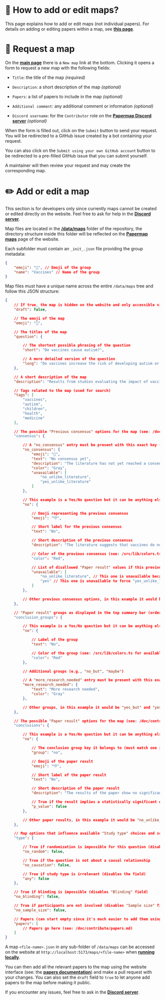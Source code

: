 # 📖 How to add or edit maps?

This page explains how to add or edit maps (not individual papers). For details on adding or editing papers within a map, see **[this page](/doc/contribute/papers.md)**.

# 📨 Request a map

On the **[main page](https://papermap.org)** there is a `New map` link at the bottom. Clicking it opens a form to request a new map with the following fields:

* `Title`: the title of the map *(required)*

* `Description`: a short description of the map *(optional)*

* `Papers`: a list of papers to include in the map *(optional)*

* `Additional comment`: any additional comment or information *(optional)*

* `Discord username`: for the `Contributor` role on the **[Papermap Discord server](https://discord.gg/eFdjRJe7WZ)** *(optional)*

When the form is filled out, click on the `Submit` button to send your request. You will be redirected to a GitHub issue created by a bot containing your request.

You can also click on the `Submit using your own GitHub account` button to be redirected to a pre-filled GitHub issue that you can submit yourself.

A maintainer will then review your request and may create the corresponding map.

# ✏️ Add or edit a map

This section is for developers only since currently maps cannot be created or edited directly on the website. Feel free to ask for help in the **[Discord server](https://discord.gg/eFdjRJe7WZ)**.

Map files are located in the **[/data/maps](/data/maps)** folder of the repository, the directory structure inside this folder will be reflected on the **[Papermap maps](https://papermap.org/maps)** page of the website.

Each subfolder must contain an `_init_.json` file providing the group metadata:
```json
{
	"emoji": "💉", // Emoji of the group
	"name": "Vaccines" // Name of the group
}
```

Map files must have a unique name across the entire `/data/maps` tree and follow this JSON structure:
```json
{
	// If true, the map is hidden on the website and only accessible via a direct link
	"draft": false,

	// The emoji of the map
	"emoji": "🧩",

	// The titles of the map
	"question": {

		// The shortest possible phrasing of the question
		"short": "Do vaccines cause autism?",

		// A more detailed version of the question
		"long": "Do vaccines increase the risk of developing autism or ASD?"
	},

	// A short description of the map
	"description": "Results from studies evaluating the impact of vaccines on the development of autism or ASD (Autism Spectrum Disorder).",

	// Tags related to the map (used for search)
	"tags": [
		"vaccines",
		"autism",
		"children",
		"health",
		"medicine"
	],

	// The possible "Previous consensus" options for the map (see: /doc/contribute/papers.md#previous-consensus)
	"consensus": {

		// A "no_consensus" entry must be present with this exact key (fields can be customized)
		"no_consensus": {
			"emoji": "🤷",
			"text": "No consensus yet",
			"description": "The literature has not yet reached a consensus on the effects of vaccines on autism",
			"color": "Gray",
			"unavailable": [
				"no_unlike_literature",
				"yes_unlike_literature"
			]
		},

		// This example is a Yes/No question but it can be anything else
		"no": {

			// Emoji representing the previous consensus
			"emoji": "👎",

			// Short label for the previous consensus
			"text": "No",

			// Short description of the previous consensus
			"description": "The literature suggests that vaccines do not cause autism",

			// Color of the previous consensus (see: /src/lib/colors.ts for available colors)
			"color": "Red",

			// List of disallowed "Paper result" values if this previous consensus is selected (see below)
			"unavailable": [
				"no_unlike_literature", // This one is unavailable because it contradicts this previous consensus
				"yes" // This one is unavailable to force "yes_unlike_literature" to be selected instead
			]
		},

		// Other previous consensus options, in this example it would be "towards_no", "towards_yes" and "yes"
	},

	// "Paper result" groups as displayed in the top summary bar (order matters: first = leftmost)
	"conclusion_groups": {

		// This example is a Yes/No question but it can be anything else
		"no": {

			// Label of the group
			"text": "No",

			// Color of the group (see: /src/lib/colors.ts for available colors)
			"color": "Red"
		},

		// Additional groups (e.g., "no_but", "maybe")

		// A "more_research_needed" entry must be present with this exact key (place it roughly in the middle)
		"more_research_needed": {
			"text": "More research needed",
			"color": "Gray"
		},

		// Other groups, in this example it would be "yes_but" and "yes"
	},

	// The possible "Paper result" options for the map (see: /doc/contribute/papers.md#paper-result)
	"conclusions": {

		// This example is a Yes/No question but it can be anything else
		"no": {

			// The conclusion group key it belongs to (must match one in "conclusion_groups")
			"group": "no",

			// Emoji of the paper result
			"emoji": "👎",

			// Short label of the paper result
			"text": "No",

			// Short description of the paper result
			"description": "The results of the paper show no significant effect of the vaccines evaluated on the risk of developing autism",

			// True if the result implies a statistically significant effect (determines whether to request a p-value)
			"p_value": false
		},

		// Other paper results, in this example it would be "no_unlike_literature", "no_but_mixed_results", "maybe", "yes_but_low_confidence", "yes_but_small_effect", "yes_unlike_literature" and "yes"
	},

	// Map options that influence available "Study type" choices and scoring (see: /doc/scoring/papers.md#study-type)
	"type": {

		// True if randomization is impossible for this question (disables "Randomized Controlled Trial")
		"no_random": false,

		// True if the question is not about a causal relationship
		"no_causation": false,

		// True if study type is irrelevant (disables the field)
		"any": false
	},

	// True if blinding is impossible (disables "Blinding" field)
	"no_blinding": false,

	// True if participants are not involved (disables "Sample size" field)
	"no_sample_size": false,

	// Papers (can start empty since it's much easier to add them using the website)
	"papers": [
		// Papers go here (see: /doc/contribute/papers.md)
	]
}
```

A map `<file-name>.json` in any sub-folder of `/data/maps` can be accessed on the website at `http://localhost:5173/maps/<file-name>` when **[running locally](/README.md#%EF%B8%8F-install)**.

You can then add all the relevant papers to the map using the website interface (see: the **[papers documentation](/doc/contribute/papers.md)**) and make a pull request with your changes. You can also set the `draft` field to `true` to let anyone add papers to the map before making it public.

If you encounter any issues, feel free to ask in the **[Discord server](https://discord.gg/eFdjRJe7WZ)**.
